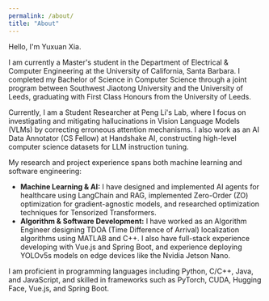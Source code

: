 ```yaml
---
permalink: /about/
title: "About"
---
```


Hello, I'm Yuxuan Xia.

I am currently a Master's student in the Department of Electrical & Computer Engineering at the University of California, Santa Barbara. I completed my Bachelor of Science in Computer Science through a joint program between Southwest Jiaotong University and the University of Leeds, graduating with First Class Honours from the University of Leeds.

Currently, I am a Student Researcher at Peng Li's Lab, where I focus on investigating and mitigating hallucinations in Vision Language Models (VLMs) by correcting erroneous attention mechanisms. I also work as an AI Data Annotator (CS Fellow) at Handshake AI, constructing high-level computer science datasets for LLM instruction tuning.

My research and project experience spans both machine learning and software engineering:

* **Machine Learning & AI:** I have designed and implemented AI agents for healthcare using LangChain and RAG, implemented Zero-Order (ZO) optimization for gradient-agnostic models, and researched optimization techniques for Tensorized Transformers.
* **Algorithm & Software Development:** I have worked as an Algorithm Engineer designing TDOA (Time Difference of Arrival) localization algorithms using MATLAB and C++. I also have full-stack experience developing with Vue.js and Spring Boot, and experience deploying YOLOv5s models on edge devices like the Nvidia Jetson Nano.

I am proficient in programming languages including Python, C/C++, Java, and JavaScript, and skilled in frameworks such as PyTorch, CUDA, Hugging Face, Vue.js, and Spring Boot.
